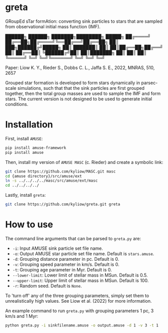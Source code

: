 # greta
GRoupEd sTar formAtion: converting sink particles to stars that are sampled from observational initial mass function (IMF).

 ██████╗ ██████╗ ███████╗████████╗ █████╗
██╔════╝ ██╔══██╗██╔════╝╚══██╔══╝██╔══██╗
██║  ███╗██████╔╝█████╗     ██║   ███████║
██║   ██║██╔══██╗██╔══╝     ██║   ██╔══██║
╚██████╔╝██║  ██║███████╗   ██║   ██║  ██║
 ╚═════╝ ╚═╝  ╚═╝╚══════╝   ╚═╝   ╚═╝  ╚═╝

Paper: Liow K. Y., Rieder S., Dobbs C. L., Jaffa S. E., 2022, MNRAS, 510, 2657

Grouped star formation is developed to form stars dynamically in parsec-scale simulations, such that that the sink particles are first grouped together, then the total group masses are used to sample the IMF and form stars. The current version is not designed to be used to generate initial conditions.

# Installation

First, install `AMUSE`:

```bash
pip install amuse-framework
pip install amuse
```

Then, install my version of `AMUSE MASC` (c. Rieder) and create a symbolic link:

```bash
git clone https://github.com/kyliow/MASC.git masc
cd {amuse directory}/src/amuse/ext
ln -s ../../../../masc/src/amuse/ext/masc
cd ../../../../
```  

Lastly, install `greta`:

```bash
git clone https://github.com/kyliow/greta.git greta
```

# How to use

The command line arguments that can be parsed to `greta.py` are:
- `-i`: Input AMUSE sink particle set file name.
- `-o`: Output AMUSE star particle set file name. Default is `stars.amuse`.
- `-d`: Grouping distance parameter in pc. Default is 0.
- `-v`: Grouping speed parameter in km/s. Default is 0.
- `-t`: Grouping age parameter in Myr. Default is 0.
- `--lower-limit`: Lower limit of stellar mass in MSun. Default is 0.5.
- `--upper-limit`: Upper limit of stellar mass in MSun. Default is 100.
- `-r`: Random seed. Default is `None`.

To 'turn off' any of the three grouping parameters, simply set them to unrealistically high values. See Liow et al. (2022) for more information.

An example command to run `greta.py` with grouping parameters 1 pc, 3 km/s and 1 Myr:

```bash
python greta.py -i sinkfilename.amuse -o output.amuse -d 1 -v 3 -t 1
```
